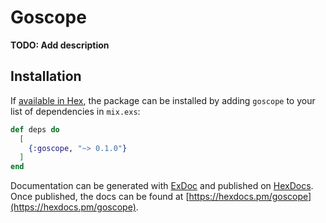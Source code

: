 # Goscope

**TODO: Add description**

## Installation

If [available in Hex](https://hex.pm/docs/publish), the package can be installed
by adding `goscope` to your list of dependencies in `mix.exs`:

```elixir
def deps do
  [
    {:goscope, "~> 0.1.0"}
  ]
end
```

Documentation can be generated with [ExDoc](https://github.com/elixir-lang/ex_doc)
and published on [HexDocs](https://hexdocs.pm). Once published, the docs can
be found at [https://hexdocs.pm/goscope](https://hexdocs.pm/goscope).

